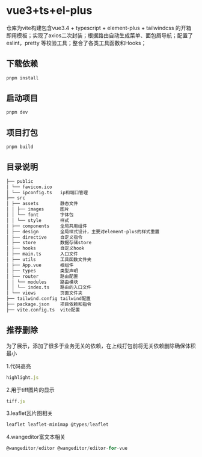 # vue3+ts+el-plus

仓库为vite构建包含vue3.4 + typescript + element-plus + tailwindcss 的开箱即用模板；实现了axios二次封装；根据路由自动生成菜单、面包屑导航；配置了 eslint，pretty 等校验工具；整合了各类工具函数和Hooks；

## 下载依赖

```sh
pnpm install
```

## 启动项目

```sh
pnpm dev
```

## 项目打包

```sh
pnpm build
```

## 目录说明

```sh
├── public
│ └── favicon.ico
│ └── ipconfig.ts   ip和端口管理
├── src
│ ├── assets        静态文件
│ │ ├── images      图片
│ │ └── font        字体包
│ │ └── style       样式
│ ├── components    全局共用组件
│ ├── design        全局样式设计，主要对element-plus的样式重置
│ ├── directive     自定义指令
│ ├── store         数据存储store
│ ├── hooks         自定义hook
│ ├── main.ts       入口文件
│ ├── utils         工具函数文件夹
│ ├── App.vue       根组件
│ ├── types         类型声明
│ ├── router        路由配置
│ │ └── modules     路由模块
│ │ └── index.ts    路由的入口文件
│ └── views         页面文件夹
├── tailwind.config tailwind配置
├── package.json    项目依赖和指令
├── vite.config.ts  vite配置

```

## 推荐删除
为了展示，添加了很多于业务无关的依赖，在上线打包前将无关依赖删除确保体积最小

1.代码高亮
```js
highlight.js
```

2.用于tiff图片的显示
```js
tiff.js 
```

3.leaflet瓦片图相关
```js
leaflet leaflet-minimap @types/leaflet 
```

4.wangeditor富文本相关
```js
@wangeditor/editor @wangeditor/editor-for-vue
```

